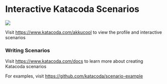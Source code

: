 # Interactive Katacoda Scenarios

[![](http://shields.katacoda.com/katacoda/akkucool/count.svg)](https://www.katacoda.com/akkucool "Get your profile on Katacoda.com")

Visit https://www.katacoda.com/akkucool to view the profile and interactive scenarios

### Writing Scenarios
Visit https://www.katacoda.com/docs to learn more about creating Katacoda scenarios

For examples, visit https://github.com/katacoda/scenario-example
